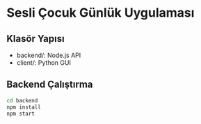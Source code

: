 # Sesli Çocuk Günlük Uygulaması

## Klasör Yapısı
- backend/: Node.js API
- client/: Python GUI

## Backend Çalıştırma
```bash
cd backend
npm install
npm start

